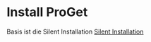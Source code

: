 # Install ProGet

Basis ist die Silent Installation [Silent Installation](https://inedo.com/support/documentation/proget/installation/installation-guide/silent-installation/)